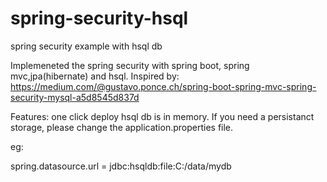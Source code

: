 # spring-security-hsql
spring security example with hsql db

Implemeneted the spring security with spring boot, spring mvc,jpa(hibernate) and hsql.
Inspired by:
https://medium.com/@gustavo.ponce.ch/spring-boot-spring-mvc-spring-security-mysql-a5d8545d837d

Features:
one click deploy
hsql db is in memory. If you need a persistanct storage, please change the application.properties file.

eg:

spring.datasource.url = jdbc:hsqldb:file:C:/data/mydb

